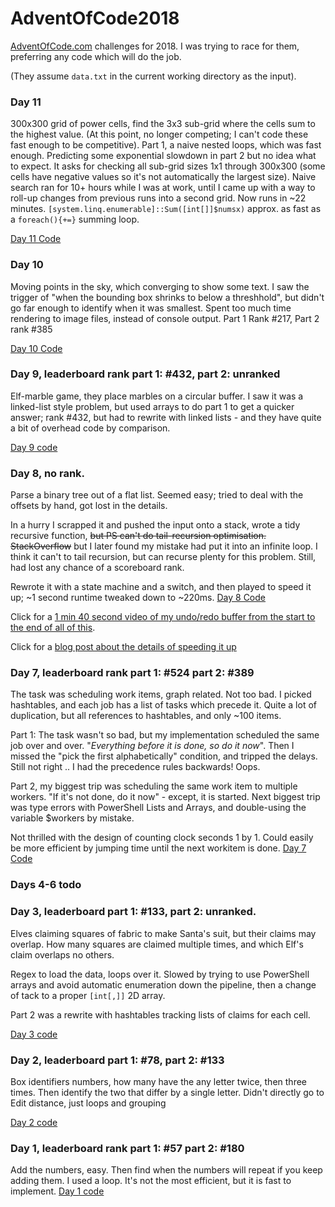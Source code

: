 # AdventOfCode2018

[AdventOfCode.com](http://www.adventofcode.com) challenges for 2018.
I was trying to race for them,  preferring any code which will do the job.

(They assume `data.txt` in the current working directory as the input).

### Day 11
300x300 grid of power cells, find the 3x3 sub-grid where the cells sum to the highest value.
(At this point, no longer competing; I can't code these fast enough to be competitive).
Part 1, a naive nested loops, which was fast enough. 
Predicting some exponential slowdown in part 2 but no idea what to expect.
It asks for checking all sub-grid sizes 1x1 through 300x300
(some cells have negative values so it's not automatically the largest size).
Naive search ran for 10+ hours while I was at work, 
until I came up with a way to roll-up changes from previous runs into a second grid.
Now runs in ~22 minutes. 
`[system.linq.enumerable]::Sum([int[]]$numsx)` approx. as fast as a `foreach(){+=}` summing loop.

[Day 11 Code](https://github.com/HumanEquivalentUnit/AdventOfCode2018/blob/master/2018-12-11-PowerShell-p1-and-p2.ps1)

### Day 10
Moving points in the sky, which converging to show some text.
I saw the trigger of "when the bounding box shrinks to below a threshhold", 
but didn't go far enough to identify when it was smallest. 
Spent too much time rendering to image files, instead of console output.
Part 1 Rank #217, Part 2 rank #385

[Day 10 Code](https://github.com/HumanEquivalentUnit/AdventOfCode2018/blob/master/2018-12-10-PowerShell-p1-and-p2.ps1)

### Day 9, leaderboard rank part 1: #432, part 2: unranked
Elf-marble game, they place marbles on a circular buffer.
I saw it was a linked-list style problem, 
but used arrays to do part 1 to get a quicker answer; rank #432,
but had to rewrite with linked lists - and they have quite a bit of overhead code by comparison.

[Day 9 code](https://github.com/HumanEquivalentUnit/AdventOfCode2018/blob/master/2018-12-09-PowerShell-p1-and-p2.ps1)

### Day 8, no rank.
Parse a binary tree out of a flat list.
Seemed easy; tried to deal with the offsets by hand, got lost in the details.

In a hurry I scrapped it and pushed the input onto a stack,
wrote a tidy recursive function, ~~but PS can't do tail-recursion optimisation.
StackOverflow~~ but I later found my mistake had put it into an infinite loop.
I think it can't to tail recursion, but can recurse plenty for this problem.
Still, had lost any chance of a scoreboard rank.

Rewrote it with a state machine and a switch, 
and then played to speed it up; ~1 second runtime tweaked down to ~220ms.
[Day 8 Code](https://github.com/HumanEquivalentUnit/AdventOfCode2018/blob/master/2018-12-08-PowerShell-p1-and-p2.ps1)

Click for a [1 min 40 second video of my undo/redo buffer from the start to the end of all of this](https://streamable.com/8lnzs).

Click for a [blog post about the details of speeding it up](https://humanequivalentunit.github.io/Speed-Tweaks-AoC-Day-8/)

### Day 7, leaderboard rank part 1: #524 part 2: #389
The task was scheduling work items, graph related. Not too bad.
I picked hashtables, and each job has a list of tasks which precede it.
Quite a lot of duplication, but all references to hashtables, and only ~100 items.

Part 1: The task wasn't so bad, but my implementation scheduled
the same job over and over. "*Everything before it is done, so do it now*". 
Then I missed the "pick the first alphabetically" condition, and tripped the delays.
Still not right .. I had the precedence rules backwards! Oops.

Part 2, my biggest trip was scheduling the same work item to multiple workers.
"If it's not done, do it now" - except, it is started. 
Next biggest trip was type errors with PowerShell Lists and Arrays,
and double-using the variable $workers by mistake.

Not thrilled with the design of counting clock seconds 1 by 1.
Could easily be more efficient by jumping time until the next workitem is done.
[Day 7 Code](https://github.com/HumanEquivalentUnit/AdventOfCode2018/blob/master/2018-12-07-PowerShell-p1-and-p2.ps1)

### Days 4-6 todo

### Day 3, leaderboard part 1: #133, part 2: unranked.
Elves claiming squares of fabric to make Santa's suit, 
but their claims may overlap. How many squares are claimed multiple times,
and which Elf's claim overlaps no others.

Regex to load the data, loops over it.
Slowed by trying to use PowerShell arrays and avoid automatic enumeration
down the pipeline, then a change of tack to a proper `[int[,]]` 2D array.

Part 2 was a rewrite with hashtables tracking lists of claims for each cell.

[Day 3 code](https://github.com/HumanEquivalentUnit/AdventOfCode2018/blob/master/2018-12-03-PowerShell-p1-and-p2.ps1)

### Day 2, leaderboard part 1: #78, part 2: #133
Box identifiers numbers, how many have the any letter twice, then three times.
Then identify the two that differ by a single letter.
Didn't directly go to Edit distance, just loops and grouping

[Day 2 code](https://github.com/HumanEquivalentUnit/AdventOfCode2018/blob/master/2018-12-02-PowerShell-p1-and-p2.ps1)

### Day 1, leaderboard rank part 1: #57 part 2: #180
Add the numbers, easy. 
Then find when the numbers will repeat if you keep adding them.
I used a loop. It's not the most efficient, but it is fast to implement.
[Day 1 code](https://github.com/HumanEquivalentUnit/AdventOfCode2018/blob/master/2018-12-01-PowerShell-p1-and-p2.ps1)
